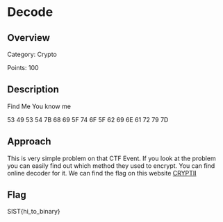 # Decode

## Overview

Category: Crypto

Points: 100

## Description

Find Me You know me

53 49 53 54 7B 68 69 5F 74 6F 5F 62 69 6E 61 72 79 7D

## Approach
This is very simple problem on that CTF Event. If you look at the problem you can easily find out which method they used to encrypt. You can find online decoder for it. We can find the flag on this website [CRYPTII](https://cryptii.com/pipes/hex-to-text)


## Flag

SIST{hi_to_binary}
